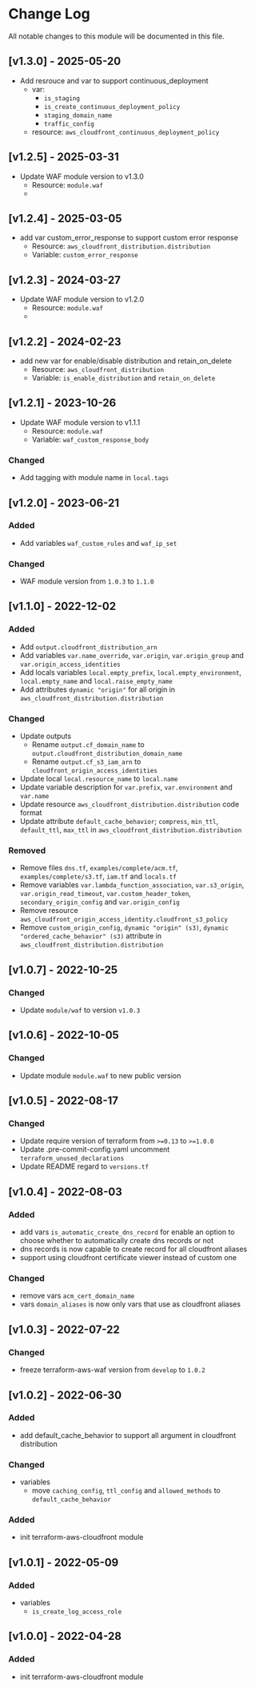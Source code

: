# Change Log

All notable changes to this module will be documented in this file.

## [v1.3.0] - 2025-05-20

- Add resrouce and var to support continuous_deployment
  - var: 
    - `is_staging`
    - `is_create_continuous_deployment_policy` 
    - `staging_domain_name`
    - `traffic_config`
  - resource: `aws_cloudfront_continuous_deployment_policy`

## [v1.2.5] - 2025-03-31

- Update WAF module version to v1.3.0
  - Resource: `module.waf`
  - 
## [v1.2.4] - 2025-03-05

- add var custom_error_response to support custom error response
  - Resource: `aws_cloudfront_distribution.distribution`
  - Variable: `custom_error_response`

## [v1.2.3] - 2024-03-27

- Update WAF module version to v1.2.0
  - Resource: `module.waf`
  - 
## [v1.2.2] - 2024-02-23

- add new var for enable/disable distribution and retain_on_delete
  - Resource: `aws_cloudfront_distribution`
  - Variable: `is_enable_distribution` and `retain_on_delete`

## [v1.2.1] - 2023-10-26

- Update WAF module version to v1.1.1
  - Resource: `module.waf`
  - Variable: `waf_custom_response_body`

### Changed

- Add tagging with module name in `local.tags`

## [v1.2.0] - 2023-06-21

### Added

- Add variables `waf_custom_rules` and `waf_ip_set`

### Changed

- WAF module version from `1.0.3` to `1.1.0`

## [v1.1.0] - 2022-12-02

### Added

- Add `output.cloudfront_distribution_arn`
- Add variables `var.name_override`, `var.origin`, `var.origin_group` and `var.origin_access_identities`
- Add locals variables `local.empty_prefix`, `local.empty_environment`, `local.empty_name` and `local.raise_empty_name`
- Add attributes `dynamic "origin"` for all origin in `aws_cloudfront_distribution.distribution`

### Changed

- Update outputs
    - Rename `output.cf_domain_name` to `output.cloudfront_distribution_domain_name`
    - Rename `output.cf_s3_iam_arn` to `cloudfront_origin_access_identities`
- Update local `local.resource_name` to `local.name`
- Update variable description for `var.prefix`, `var.environment` and `var.name`
- Update resource `aws_cloudfront_distribution.distribution` code format
- Update attribute `default_cache_behavior`; `compress`, `min_ttl`, `default_ttl`, `max_ttl` in `aws_cloudfront_distribution.distribution`

### Removed

- Remove files `dns.tf`, `examples/complete/acm.tf`, `examples/complete/s3.tf`, `iam.tf` and `locals.tf`
- Remove variables `var.lambda_function_association`, `var.s3_origin`, `var.origin_read_timeout`, `var.custom_header_token`, `secondary_origin_config` and `var.origin_config`
- Remove resource `aws_cloudfront_origin_access_identity.cloudfront_s3_policy`
- Remove `custom_origin_config`, `dynamic "origin" (s3)`, `dynamic "ordered_cache_behavior" (s3)` attribute in `aws_cloudfront_distribution.distribution`

## [v1.0.7] - 2022-10-25

### Changed

- Update `module/waf` to version `v1.0.3`

## [v1.0.6] - 2022-10-05

### Changed

- Update module `module.waf` to new public version

## [v1.0.5] - 2022-08-17

### Changed

- Update require version of terraform from `>=0.13` to `>=1.0.0`
- Update .pre-commit-config.yaml uncomment `terraform_unused_declarations`
- Update README regard to `versions.tf`

## [v1.0.4] - 2022-08-03

### Added

- add vars `is_automatic_create_dns_record` for enable an option to choose whether to automatically create dns records or not
- dns records is now capable to create record for all cloudfront aliases
- support using cloudfront certificate viewer instead of custom one

### Changed

- remove vars `acm_cert_domain_name`
- vars `domain_aliases` is now only vars that use as cloudfront aliases

## [v1.0.3] - 2022-07-22

### Changed

- freeze terraform-aws-waf version from `develop` to `1.0.2`

## [v1.0.2] - 2022-06-30

### Added

- add default_cache_behavior to support all argument in cloudfront distribution

### Changed

- variables
  - move `caching_config`, `ttl_config` and `allowed_methods` to `default_cache_behavior`

### Added

- init terraform-aws-cloudfront module

## [v1.0.1] - 2022-05-09

### Added

- variables
  - `is_create_log_access_role`

## [v1.0.0] - 2022-04-28

### Added

- init terraform-aws-cloudfront module
